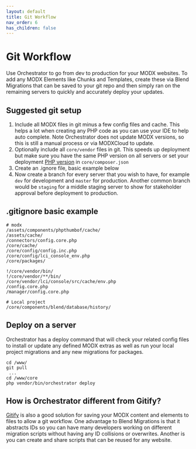 ```yaml
---
layout: default
title: Git Workflow
nav_order: 6
has_children: false
---
```

# Git Workflow

Use Orchestrator to go from dev to production for your MODX websites. To add any MODX Elements like Chunks and Templates, 
create these via Blend Migrations that can be saved to your git repo and then simply ran on the remaining servers to quickly 
and accurately deploy your updates.

## Suggested git setup

1. Include all MODX files in git minus a few config files and cache. This helps a lot when creating any PHP code as you can use your IDE to help auto complete.
Note Orchestrator does not update MODX versions, so this is still a manual process or via MODXCloud to update. 
2. Optionally include all `core/vendor` files in git. This speeds up deployment but make sure you have the same PHP version on all
servers or set your deployment [PHP version](https://getcomposer.org/doc/06-config.md#platform) in `core/composer.json`
3. Create an .ignore file, basic example below
4. Now create a branch for every server that you wish to have, for example `dev` for development and `master` for production.
Another common branch would be `staging` for a middle staging server to show for stakeholder approval before deployment to 
production.

## .gitignore basic example

```ignore
# modx
/assets/components/phpthumbof/cache/
/assets/cache/
/connectors/config.core.php
/core/cache/
/core/config/config.inc.php
/core/config/lci_console_env.php
/core/packages/

!/core/vendor/bin/
!/core/vendor/**/bin/
/core/vendor/lci/console/src/cache/env.php
/config.core.php
/manager/config.core.php

# Local project
/core/components/blend/database/history/

```

## Deploy on a server

Orchestrator has a deploy command that will check your related config files to install or update any defined MODX extras 
as well as run your local project migrations and any new migrations for packages.

```
cd /www/
git pull
 ...
cd /www/core
php vendor/bin/orchestrator deploy
```

## How is Orchestrator different from Gitify?

[Gitify](https://docs.modmore.com/en/Open_Source/Gitify/Installation/index.html) is also a good solution for saving your
MODX content and elements to files to allow a git workflow. One advantage to Blend Migrations is that it abstracts IDs so
you can have many developers working on different migration scripts without having any ID collisions or overwrites. Another
is you can create and share scripts that can be reused for any website. 
